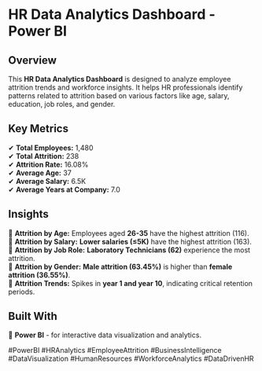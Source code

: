 # HR Data Analytics Dashboard - Power BI  

## Overview  
This **HR Data Analytics Dashboard** is designed to analyze employee attrition trends and workforce insights. It helps HR professionals identify patterns related to attrition based on various factors like age, salary, education, job roles, and gender.  

## Key Metrics  
✔ **Total Employees:** 1,480  
✔ **Total Attrition:** 238  
✔ **Attrition Rate:** 16.08%  
✔ **Average Age:** 37  
✔ **Average Salary:** 6.5K  
✔ **Average Years at Company:** 7.0  

## Insights  
📌 **Attrition by Age:** Employees aged **26-35** have the highest attrition (116).  
📌 **Attrition by Salary:** **Lower salaries (≤5K)** have the highest attrition (163).  
📌 **Attrition by Job Role:** **Laboratory Technicians (62)** experience the most attrition.  
📌 **Attrition by Gender:** **Male attrition (63.45%)** is higher than **female attrition (36.55%)**.  
📌 **Attrition Trends:** Spikes in **year 1 and year 10**, indicating critical retention periods.  

## Built With  
🔹 **Power BI** - for interactive data visualization and analytics.  

#PowerBI #HRAnalytics #EmployeeAttrition #BusinessIntelligence #DataVisualization #HumanResources #WorkforceAnalytics #DataDrivenHR  
